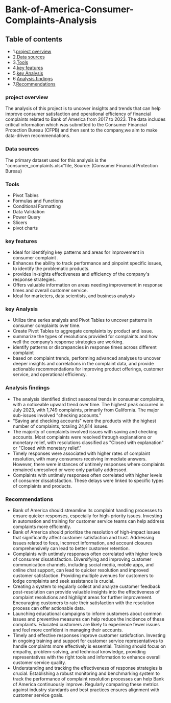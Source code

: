 # Bank-of-America-Consumer-Complaints-Analysis
## Table of contents 
- 1.[project overview](#project-overview)
- 2.[Data sources](#data-sources) 
- 3.[Tools](#tools)
- 4.[key features](#key-features)
- 5.[key Analysis](#key-analysis)
- 6.[Analysis findings](#analysis-findings)
- 7.[Recommendations](#recommendations)

### project overview
The analysis of this project is to uncover insights and trends that can help improve consumer satisfaction and 
operational efficiency of financial complaints related to Bank of America from 2017 to 2023. The data includes
critical information which was submitted to the Consumer Financial Protection Bureau (CFPB) and then sent to 
the company,we aim to make data-driven recommendations.
### Data sources 
The primary dataset used for this analysis is the "consumer_complaints.xlsx"file, 
Source: (Consumer Financial Protection Bureau)
### Tools
- Pivot Tables
- Formulas and Functions
- Conditional Formatting
- Data Validation
- Power Query
- Slicers
- pivot charts
### key features 
- Ideal for identifying key patterns and areas for improvement in consumer complaint .
- Enhances the ability to track performance and pinpoint specific issues, to identify the problematic products.
- provides  in-sights effectiveness and efficiency of the company's response strategies.
- Offers valuable information on areas needing improvement in response times and overall customer service.
- Ideal for marketers, data scientists, and business analysts
### key Analysis 
- Utilize time series analysis and Pivot Tables to uncover patterns in consumer complaints over time.
-  Create Pivot Tables to aggregate complaints by product and issue.
- summarize the types of resolutions provided for complaints and  how well the company’s response strategies are working.
- identify patterns or discrepancies in response times across different complaint 
-  based on complaint trends, performing advanced analyses to uncover deeper insights and correlations in the complaint data, and  provide actionable recommendations for improving product offerings, customer service, and operational efficiency.
### Analysis findings 
- The analysis identified distinct seasonal trends in consumer complaints, with a noticeable upward trend over time. The highest peak occurred in July 2023, with 1,749 complaints, primarily from California. The major sub-issues involved "checking accounts."
- "Saving and checking accounts" were the products with the highest number of complaints, totaling 24,814 issues.
- The majority of complaints involved issues with saving and checking accounts. Most complaints were resolved through explanations or monetary relief, with resolutions classified as "Closed with explanation" or "Closed with monetary relief."
- Timely responses were associated with higher rates of complaint resolution, with many consumers receiving immediate answers. However, there were instances of untimely responses where complaints remained unresolved or were only partially addressed.
- Complaints with untimely responses often correlated with higher levels of consumer dissatisfaction. These delays were linked to specific types of complaints and products.
### Recommendations
- Bank of America should streamline its complaint handling processes to ensure quicker responses, especially for high-priority issues. Investing in automation and training for customer service teams can help address complaints more efficiently.
-  Bank of America should prioritize the resolution of high-impact issues that significantly affect customer satisfaction and trust. Addressing issues related to fees, incorrect information, and account closures comprehensively can lead to better customer retention.
- Complaints with untimely responses often correlated with higher levels of consumer dissatisfaction. Diversifying and improving customer communication channels, including social media, mobile apps, and online chat support, can lead to quicker resolution and improved customer satisfaction. Providing multiple avenues for customers to lodge complaints and seek assistance is crucial.
- Creating a system to regularly collect and analyze customer feedback post-resolution can provide valuable insights into the effectiveness of complaint resolutions and highlight areas for further improvement. Encouraging customers to rate their satisfaction with the resolution process can offer actionable data.
- Launching educational campaigns to inform customers about common issues and preventive measures can help reduce the incidence of these complaints. Educated customers are likely to experience fewer issues and feel more confident in managing their accounts.
- Timely and effective responses improve customer satisfaction. Investing in ongoing training and support for customer service representatives to handle complaints more effectively is essential. Training should focus on empathy, problem-solving, and technical knowledge, providing representatives with the right tools and information to enhance overall customer service quality.
- Understanding and tracking the effectiveness of response strategies is crucial. Establishing a robust monitoring and benchmarking system to track the performance of complaint resolution processes can help Bank of America continuously improve. Regularly comparing these metrics against industry standards and best practices ensures alignment with customer service goals.













